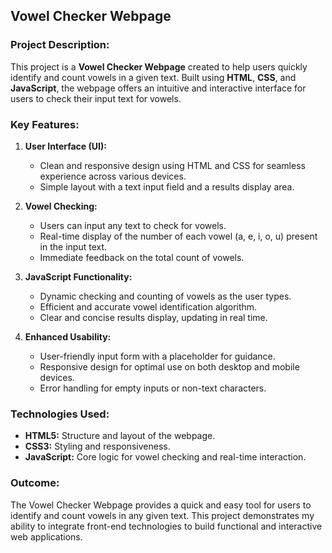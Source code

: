 ## Vowel Checker Webpage

### Project Description:

This project is a **Vowel Checker Webpage** created to help users quickly identify and count vowels in a given text. Built using **HTML**, **CSS**, and **JavaScript**,
the webpage offers an intuitive and interactive interface for users to check their input text for vowels.

### Key Features:

1. **User Interface (UI):**
   - Clean and responsive design using HTML and CSS for seamless experience across various devices.
   - Simple layout with a text input field and a results display area.

2. **Vowel Checking:**
   - Users can input any text to check for vowels.
   - Real-time display of the number of each vowel (a, e, i, o, u) present in the input text.
   - Immediate feedback on the total count of vowels.

3. **JavaScript Functionality:**
   - Dynamic checking and counting of vowels as the user types.
   - Efficient and accurate vowel identification algorithm.
   - Clear and concise results display, updating in real time.

4. **Enhanced Usability:**
   - User-friendly input form with a placeholder for guidance.
   - Responsive design for optimal use on both desktop and mobile devices.
   - Error handling for empty inputs or non-text characters.

### Technologies Used:

- **HTML5:** Structure and layout of the webpage.
- **CSS3:** Styling and responsiveness.
- **JavaScript:** Core logic for vowel checking and real-time interaction.

### Outcome:

The Vowel Checker Webpage provides a quick and easy tool for users to identify and count vowels in any given text. 
This project demonstrates my ability to integrate front-end technologies to build functional and interactive web applications.
